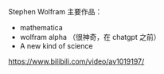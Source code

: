 

Stephen Wolfram 主要作品：


- mathematica
- wolfram alpha （很神奇，在 chatgpt 之前）
- A new kind of science


https://www.bilibili.com/video/av1019197/
